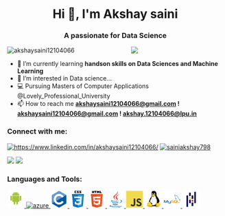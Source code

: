 
<h1 align="center">Hi 👋, I'm Akshay saini</h1>

<h3 align="center">A passionate for Data Science </h3>
<img align='right' src="https://i.imgur.com/OTKgDSt.gif" width="215">

<p align="left"> <img src="https://komarev.com/ghpvc/?username=akshaysaini12104066&label=Profile%20views&color=0e75b6&style=flat" alt="akshaysaini12104066" /> </p>


- 🌱 I’m currently learning **handson skills on Data Sciences and Machine Learning**
- 👀 I’m interested in Data science... 
- 💻 Pursuing Masters of Computer Applications @Lovely_Professional_University 
- 📫 How to reach me **akshaysaini12104066@gmail.com ! akshaysaini12104066@gmail.com ! akshay.12104066@lpu.in**

<h3 align="left">Connect with me:</h3>
<p align="left">
<a href="https://linkedin.com/in/https://www.linkedin.com/in/akshaysaini12104066/" target="blank"><img align="center" src="https://raw.githubusercontent.com/rahuldkjain/github-profile-readme-generator/master/src/images/icons/Social/linked-in-alt.svg" alt="https://www.linkedin.com/in/akshaysaini12104066/" height="30" width="40" /></a>
<a href="https://instagram.com/sainiakshay798" target="blank"><img align="center" src="https://raw.githubusercontent.com/rahuldkjain/github-profile-readme-generator/master/src/images/icons/Social/instagram.svg" alt="sainiakshay798" height="30" width="40" /></a>
</p>

[<img src="https://img.icons8.com/dusk/64/000000/facebook.png"/>](https://www.facebook.com/akshay.saini.798)
[<img target="_blank" src="https://img.icons8.com/cotton/64/000000/whatsapp--v4.png"/>](https://wa.me/919079817260)


<h3 align="left">Languages and Tools:</h3>
<p align="left"> <a href="https://developer.android.com" target="_blank" rel="noreferrer"> <img src="https://raw.githubusercontent.com/devicons/devicon/master/icons/android/android-original-wordmark.svg" alt="android" width="40" height="40"/> </a> <a href="https://azure.microsoft.com/en-in/" target="_blank" rel="noreferrer"> <img src="https://www.vectorlogo.zone/logos/microsoft_azure/microsoft_azure-icon.svg" alt="azure" width="40" height="40"/> </a> <a href="https://www.cprogramming.com/" target="_blank" rel="noreferrer"> <img src="https://raw.githubusercontent.com/devicons/devicon/master/icons/c/c-original.svg" alt="c" width="40" height="40"/> </a> <a href="https://www.w3schools.com/css/" target="_blank" rel="noreferrer"> <img src="https://raw.githubusercontent.com/devicons/devicon/master/icons/css3/css3-original-wordmark.svg" alt="css3" width="40" height="40"/> </a> <a href="https://www.w3.org/html/" target="_blank" rel="noreferrer"> <img src="https://raw.githubusercontent.com/devicons/devicon/master/icons/html5/html5-original-wordmark.svg" alt="html5" width="40" height="40"/> </a> <a href="https://www.java.com" target="_blank" rel="noreferrer"> <img src="https://raw.githubusercontent.com/devicons/devicon/master/icons/java/java-original.svg" alt="java" width="40" height="40"/> </a> <a href="https://developer.mozilla.org/en-US/docs/Web/JavaScript" target="_blank" rel="noreferrer"> <img src="https://raw.githubusercontent.com/devicons/devicon/master/icons/javascript/javascript-original.svg" alt="javascript" width="40" height="40"/> </a> <a href="https://www.linux.org/" target="_blank" rel="noreferrer"> <img src="https://raw.githubusercontent.com/devicons/devicon/master/icons/linux/linux-original.svg" alt="linux" width="40" height="40"/> </a> <a href="https://www.mysql.com/" target="_blank" rel="noreferrer"> <img src="https://raw.githubusercontent.com/devicons/devicon/master/icons/mysql/mysql-original-wordmark.svg" alt="mysql" width="40" height="40"/> </a> <a href="https://pandas.pydata.org/" target="_blank" rel="noreferrer"> <img src="https://raw.githubusercontent.com/devicons/devicon/2ae2a900d2f041da66e950e4d48052658d850630/icons/pandas/pandas-original.svg" alt="pandas" width="40" height="40"/> </a> </p>

